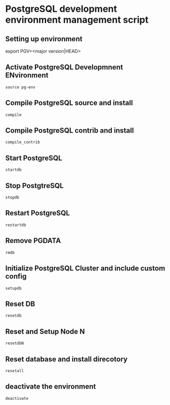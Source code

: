 # PostgreSQL development environment management script

## Setting up environment

export PGV=<major version|HEAD>

## Activate PostgreSQL Developmnent ENvironment
`source pg-env`

## Compile PostgreSQL source and install
`compile`

## Compile PostgreSQL contrib and install
`compile_contrib`

## Start PostgreSQL
`startdb`

## Stop PostgtreSQL
`stopdb`

## Restart PostgreSQL
`restartdb`

## Remove PGDATA
`rmdb`

## Initialize PostgreSQL Cluster and include custom config
`setupdb`

## Reset DB
`resetdb`

## Reset and Setup Node N
`resetdbN`

## Reset database and install direcotory
`resetall`

## deactivate the environment
`deactivate`

